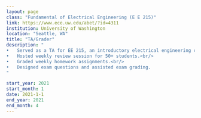 ```yaml
---
layout: page
class: "Fundamental of Electrical Engineering (E E 215)"
link: https://www.ece.uw.edu/abet/?id=4311
institution: University of Washington
location: "Seattle, WA"
title: "TA/Grader"
description: "
•	Served as a TA for EE 215, an introductory electrical engineering course covering topics such as basic circuit components, mathematical modeling of systems, and fundamental circuit laws.<br/>
•	Hosted weekly review session for 50+ students.<br/>
•	Graded weekly homework assignments.<br/>
•	Designed exam questions and assisted exam grading.
"

start_year: 2021
start_month: 1
date: 2021-1-1
end_year: 2021
end_month: 4
---
```

